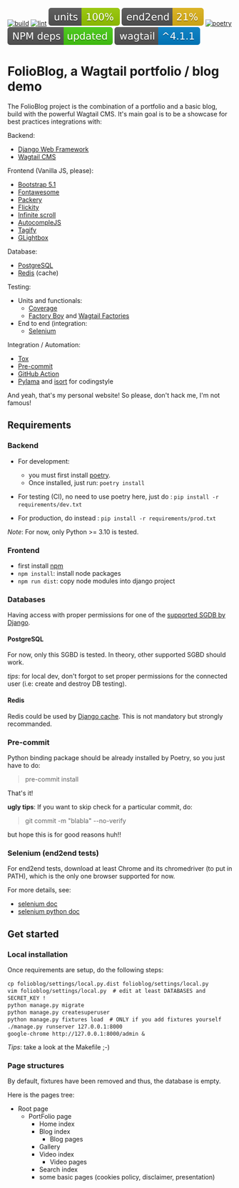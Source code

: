 [![build](https://github.com/ychab/wagtail_folioblog/actions/workflows/build.yaml/badge.svg)](https://github.com/ychab/wagtail_folioblog/actions/workflows/build.yaml)
[![lint](https://github.com/ychab/wagtail_folioblog/actions/workflows/lint.yaml/badge.svg)](https://github.com/ychab/wagtail_folioblog/actions/workflows/lint.yaml)
[![units](https://raw.githubusercontent.com/ychab/wagtail_folioblog/badges/.badges/main/units.svg)](https://github.com/ychab/wagtail_folioblog/actions/workflows/units.yaml)
[![end2end](https://raw.githubusercontent.com/ychab/wagtail_folioblog/badges/.badges/main/selenium.svg)](https://github.com/ychab/wagtail_folioblog/actions/workflows/selenium.yaml)
[![poetry](https://github.com/ychab/wagtail_folioblog/actions/workflows/poetry.yaml/badge.svg)](https://github.com/ychab/wagtail_folioblog/actions/workflows/poetry.yaml)
[![NPM deps](https://raw.githubusercontent.com/ychab/wagtail_folioblog/badges/.badges/main/npm-dependencies.svg)](https://github.com/ychab/wagtail_folioblog/actions/workflows/npm.yaml)
![wagtail version](https://raw.githubusercontent.com/ychab/wagtail_folioblog/badges/.badges/main/poetry-wagtail-version.svg)

# FolioBlog, a Wagtail portfolio / blog demo

The FolioBlog project is the combination of a portfolio and a basic blog, build
with the powerful Wagtail CMS. It's main goal is to be a showcase for best
practices integrations with:

Backend:
* [Django Web Framework](https://www.djangoproject.com/)
* [Wagtail CMS](https://wagtail.org/)

Frontend (Vanilla JS, please):
* [Bootstrap 5.1](https://getbootstrap.com/docs/5.1/)
* [Fontawesome](https://fontawesome.com/)
* [Packery](https://packery.metafizzy.co/)
* [Flickity](https://flickity.metafizzy.co/)
* [Infinite scroll](https://infinite-scroll.com/)
* [AutocompleJS](https://tarekraafat.github.io/autoComplete.js/)
* [Tagify](https://yaireo.github.io/tagify/)
* [GLightbox](https://biati-digital.github.io/glightbox/)

Database:
* [PostgreSQL](https://www.postgresql.org/)
* [Redis](https://redis.com/) (cache)

Testing:
* Units and functionals:
  * [Coverage](https://coverage.readthedocs.io/en/latest/)
  * [Factory Boy](https://factoryboy.readthedocs.io/en/latest/) and [Wagtail Factories](https://wagtail-factories.readthedocs.io/en/latest/)
* End to end (integration:
  * [Selenium](https://www.selenium.dev/)

Integration / Automation:
* [Tox](https://tox.wiki/en/latest/)
* [Pre-commit](https://pre-commit.com/)
* [GitHub Action](https://github.com/features/actions)
* [Pylama](https://github.com/klen/pylama) and [isort](https://pycqa.github.io/isort/) for codingstyle

And yeah, that's my personal website! So please, don't hack me, I'm not famous!

## Requirements

### Backend

* For development:
  * you must first install [poetry](https://python-poetry.org/docs/#installation).
  * Once installed, just run: `poetry install`

* For testing (CI), no need to use poetry here, just do : `pip install -r requirements/dev.txt`

* For production, do instead : `pip install -r requirements/prod.txt`

*Note*: For now, only Python >= 3.10 is tested.

### Frontend

* first install [npm](https://docs.npmjs.com/downloading-and-installing-node-js-and-npm)
* `npm install`: install node packages
* `npm run dist`: copy node modules into django project

### Databases

Having access with proper permissions for one of the [supported SGDB by Django](https://docs.djangoproject.com/en/dev/ref/databases/).

#### PostgreSQL

For now, only this SGBD is tested. In theory, other supported SGBD should work.

*tips*: for local dev, don't forgot to set proper permissions for the connected
user (i.e: create and destroy DB testing).

#### Redis

Redis could be used by [Django cache](https://docs.djangoproject.com/en/dev/topics/cache/).
This is not mandatory but strongly recommanded.

### Pre-commit

Python binding package should be already installed by Poetry, so you just have
to do:
> pre-commit install

That's it!

**ugly tips**: If you want to skip check for a particular commit, do:
> git commit -m "blabla" --no-verify

but hope this is for good reasons huh!!

### Selenium (end2end tests)

For end2end tests, download at least Chrome and its chromedriver (to put in PATH),
which is the only one browser supported for now.

For more details, see:
* [selenium doc](https://www.selenium.dev/documentation/)
* [selenium python doc](https://selenium-python.readthedocs.io/installation.html)

## Get started

### Local installation

Once requirements are setup, do the following steps:
````
cp folioblog/settings/local.py.dist folioblog/settings/local.py
vim folioblog/settings/local.py  # edit at least DATABASES and SECRET_KEY !
python manage.py migrate
python manage.py createsuperuser
python manage.py fixtures load  # ONLY if you add fixtures yourself
./manage.py runserver 127.0.0.1:8000
google-chrome http://127.0.0.1:8000/admin &
````

*Tips*: take a look at the Makefile ;-)

### Page structures

By default, fixtures have been removed and thus, the database is empty.

Here is the pages tree:
* Root page
  * PortFolio page
    * Home index
    * Blog index
      * Blog pages
    * Gallery
    * Video index
      * Video pages
    * Search index
    * some basic pages (cookies policy, disclaimer, presentation)

